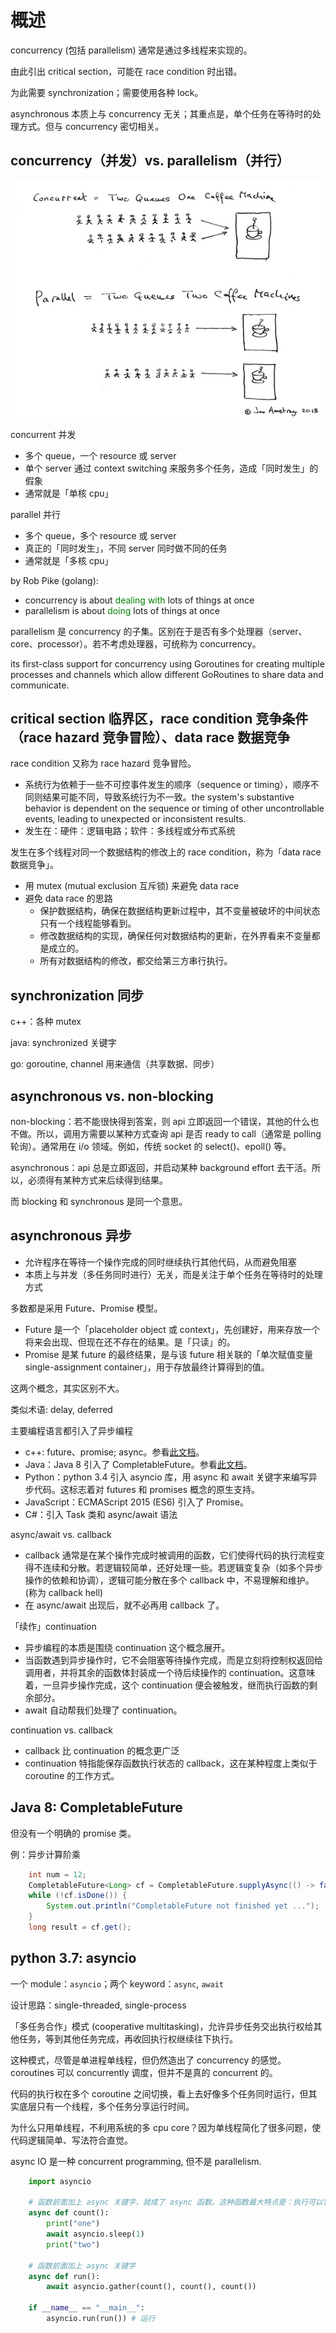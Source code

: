 # 概述

concurrency (包括 parallelism) 通常是通过多线程来实现的。

由此引出 critical section，可能在 race condition 时出错。

为此需要 synchronization；需要使用各种 lock。

asynchronous 本质上与 concurrency 无关；其重点是，单个任务在等待时的处理方式。但与 concurrency 密切相关。

## concurrency（并发）vs. parallelism（并行）

![pic](pics/concurrency-vs-parallelism-by-joearms.jpeg)

concurrent 并发
- 多个 queue，一个 resource 或 server
- 单个 server 通过 context switching 来服务多个任务，造成「同时发生」的假象
- 通常就是「单核 cpu」

parallel 并行
- 多个 queue，多个 resource 或 server
- 真正的「同时发生」，不同 server 同时做不同的任务
- 通常就是「多核 cpu」

by Rob Pike (golang):
- concurrency is about <font color=green>dealing with</font> lots of things at once
- parallelism is about <font color=green>doing</font> lots of things at once

parallelism 是 concurrency 的子集。区别在于是否有多个处理器（server、core、processor）。若不考虑处理器，可统称为 concurrency。

its first-class support for concurrency using Goroutines for creating multiple processes and channels which allow different GoRoutines to share data and communicate.

## critical section 临界区，race condition 竞争条件（race hazard 竞争冒险）、data race 数据竞争

race condition 又称为 race hazard 竞争冒险。

- 系统行为依赖于一些不可控事件发生的顺序（sequence or timing），顺序不同则结果可能不同，导致系统行为不一致。the system's substantive behavior is dependent on the sequence or timing of other uncontrollable events, leading to unexpected or inconsistent results.
- 发生在：硬件：逻辑电路；软件：多线程或分布式系统

发生在多个线程对同一个数据结构的修改上的 race condition，称为「data race 数据竞争」。

- 用 mutex (mutual exclusion 互斥锁) 来避免 data race
- 避免 data race 的思路
  - 保护数据结构，确保在数据结构更新过程中，其不变量被破坏的中间状态只有一个线程能够看到。
  - 修改数据结构的实现，确保任何对数据结构的更新，在外界看来不变量都是成立的。
  - 所有对数据结构的修改，都交给第三方串行执行。

## synchronization 同步

c++：各种 mutex

java: synchronized 关键字

go: goroutine, channel 用来通信（共享数据、同步）

## asynchronous vs. non-blocking

non-blocking：若不能很快得到答案，则 api 立即返回一个错误，其他的什么也不做。所以，调用方需要以某种方式查询 api 是否 ready to call（通常是 polling 轮询）。通常用在 i/o 领域。例如，传统 socket 的 select()、epoll() 等。

asynchronous：api 总是立即返回，并启动某种 background effort 去干活。所以，必须得有某种方式来后续得到结果。

而 blocking 和 synchronous 是同一个意思。

## asynchronous 异步

- 允许程序在等待一个操作完成的同时继续执行其他代码，从而避免阻塞
- 本质上与并发（多任务同时进行）无关，而是关注于单个任务在等待时的处理方式

多数都是采用 Future、Promise 模型。
- Future 是一个「placeholder object 或 context」，先创建好，用来存放一个将来会出现、但现在还不存在的结果。是「只读」的。
- Promise 是某 future 的最终结果，是与该 future 相关联的「单次赋值变量 single-assignment container」，用于存放最终计算得到的值。

这两个概念，其实区别不大。

类似术语: delay, deferred

主要编程语言都引入了异步编程
- c++: future、promise; async。参看[此文档](cpp-并发-异步编程.md)。
- Java：Java 8 引入了 CompletableFuture。参看[此文档](java-异步编程.md)。
- Python：python 3.4 引入 asyncio 库，用 async 和 await 关键字来编写异步代码。这标志着对 futures 和 promises 概念的原生支持。
- JavaScript：ECMAScript 2015 (ES6) 引入了 Promise。
- C#：引入 Task 类和 async/await 语法

async/await vs. callback
- callback 通常是在某个操作完成时被调用的函数，它们使得代码的执行流程变得不连续和分散。若逻辑较简单，还好处理一些。若逻辑变复杂（如多个异步操作的依赖和协调），逻辑可能分散在多个 callback 中，不易理解和维护。(称为 callback hell)
- 在 async/await 出现后，就不必再用 callback 了。

「续作」continuation
- 异步编程的本质是围绕 continuation 这个概念展开。
- 当函数遇到异步操作时，它不会阻塞等待操作完成，而是立刻将控制权返回给调用者，并将其余的函数体封装成一个待后续操作的 continuation。这意味着，一旦异步操作完成，这个 continuation 便会被触发，继而执行函数的剩余部分。
- await 自动帮我们处理了 continuation。

continuation vs. callback
- callback 比 continuation 的概念更广泛
- continuation 特指能保存函数执行状态的 callback，这在某种程度上类似于 coroutine 的工作方式。

## Java 8: CompletableFuture

但没有一个明确的 promise 类。

例：异步计算阶乘

```java
    int num = 12;
    CompletableFuture<Long> cf = CompletableFuture.supplyAsync(() -> factorial(num));
    while (!cf.isDone()) {
        System.out.println("CompletableFuture not finished yet ...");
    }
    long result = cf.get();
```

## python 3.7: asyncio

一个 module：`asyncio`；两个 keyword：`async`, `await`

设计思路：single-threaded, single-process

「多任务合作」模式 (cooperative multitasking)，允许异步任务交出执行权给其他任务，等到其他任务完成，再收回执行权继续往下执行。

这种模式，尽管是单进程单线程，但仍然造出了 concurrency 的感觉。coroutines 可以 concurrently 调度，但并不是真的 concurrent 的。

代码的执行权在多个 coroutine 之间切换，看上去好像多个任务同时运行，但其实底层只有一个线程，多个任务分享运行时间。

为什么只用单线程，不利用系统的多 cpu core？因为单线程简化了很多问题，使代码逻辑简单、写法符合直觉。

async IO 是一种 concurrent programming, 但不是 parallelism.


```python
    import asyncio

    # 函数前面加上 async 关键字，就成了 async 函数。这种函数最大特点是：执行可以暂停，交出执行权。
    async def count():
        print("one")
        await asyncio.sleep(1)
        print("two")

    # 函数前面加上 async 关键字
    async def run():
        await asyncio.gather(count(), count(), count())

    if __name__ == "__main__":
        asyncio.run(run()) # 运行
```



